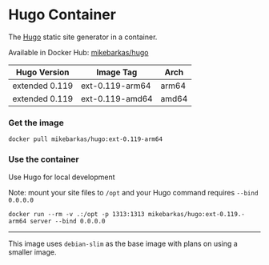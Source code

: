 # Hugo Container

The [Hugo](https://gohugo.io/) static site generator in a container.

Available in Docker Hub: [mikebarkas/hugo](https://hub.docker.com/repository/docker/mikebarkas/hugo/general)

| Hugo Version | Image Tag       | Arch  |
|---------|-----------------|-------|
| extended 0.119 | ext-0.119-arm64 | arm64 |
| extended 0.119 | ext-0.119-amd64 | amd64 |


### Get the image

    docker pull mikebarkas/hugo:ext-0.119-arm64

### Use the container
Use Hugo for local development

Note: mount your site files to `/opt` and your Hugo command requires `--bind 0.0.0.0`

    docker run --rm -v .:/opt -p 1313:1313 mikebarkas/hugo:ext-0.119.-arm64 server --bind 0.0.0.0

----

This image uses `debian-slim` as the base image with plans on using a smaller image.
